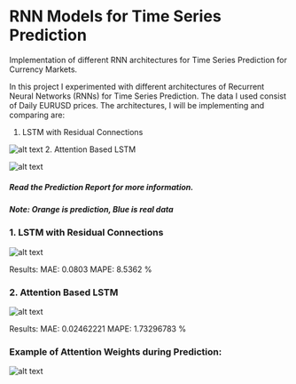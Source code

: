 # RNN Models for Time Series Prediction
Implementation of different RNN architectures for Time Series Prediction for Currency Markets. 

In this project I experimented with different architectures of Recurrent Neural Networks (RNNs) for Time Series Prediction. The data I used consist of Daily EURUSD prices. The architectures, I will be implementing and comparing are:

1.	LSTM with Residual Connections

![alt text](https://github.com/vinit97/Attention-Based-RNN-for-Time-Series-Prediction/blob/master/Pics/lstm_residual.png)
2.	Attention Based LSTM

![alt text](https://github.com/vinit97/Attention-Based-RNN-for-Time-Series-Prediction/blob/master/Pics/lstm_attention.png)

##### Read the Prediction Report for more information. 
##### Note: Orange is prediction, Blue is real data
### 1. LSTM with Residual Connections

![alt text](https://github.com/vinit97/Attention-Based-RNN-for-Time-Series-Prediction/blob/master/Pics/residual_pred.png)

Results: MAE: 0.0803 MAPE: 8.5362 %

### 2. Attention Based LSTM

![alt text](https://github.com/vinit97/Attention-Based-RNN-for-Time-Series-Prediction/blob/master/Pics/attention_pred.png)

Results: MAE: 0.02462221 MAPE: 1.73296783 %

### Example of Attention Weights during Prediction:

![alt text](https://github.com/vinit97/Attention-Based-RNN-for-Time-Series-Prediction/blob/master/Pics/attention_weight.png)
